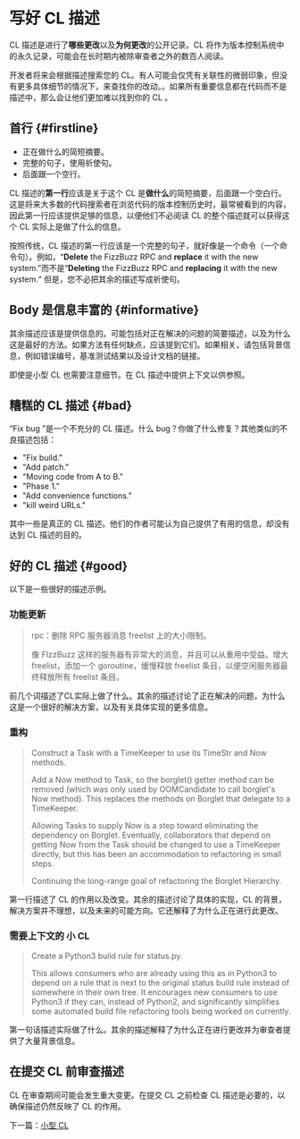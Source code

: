 # 写好 CL 描述

CL 描述是进行了**哪些更改**以及**为何更改**的公开记录。CL 将作为版本控制系统中的永久记录，可能会在长时期内被除审查者之外的数百人阅读。

开发者将来会根据描述搜索您的 CL。有人可能会仅凭有关联性的微弱印象，但没有更多具体细节的情况下，来查找你的改动。。如果所有重要信息都在代码而不是描述中，那么会让他们更加难以找到你的 CL 。

## 首行 {#firstline}

* 正在做什么的简短摘要。
* 完整的句子，使用祈使句。
* 后面跟一个空行。

CL 描述的**第一行**应该是关于这个 CL 是**做什么**的简短摘要，后面跟一个空白行。这是将来大多数的代码搜索者在浏览代码的版本控制历史时，最常被看到的内容，因此第一行应该提供足够的信息，以便他们不必阅读 CL 的整个描述就可以获得这个 CL 实际上是做了什么的信息。

按照传统，CL 描述的第一行应该是一个完整的句子，就好像是一个命令（一个命令句）。例如，“**Delete** the FizzBuzz RPC and **replace** it with the new system.”而不是“**Deleting** the FizzBuzz RPC and **replacing** it with the new system.“ 但是，您不必把其余的描述写成祈使句。

## Body 是信息丰富的 {#informative}

其余描述应该是提供信息的。可能包括对正在解决的问题的简要描述，以及为什么这是最好的方法。如果方法有任何缺点，应该提到它们。如果相关，请包括背景信息，例如错误编号，基准测试结果以及设计文档的链接。

即使是小型 CL 也需要注意细节。在 CL 描述中提供上下文以供参照。

## 糟糕的 CL 描述 {#bad}

“Fix bug ”是一个不充分的 CL 描述。什么 bug？你做了什么修复？其他类似的不良描述包括：

- "Fix build."
- "Add patch."
- "Moving code from A to B."
- "Phase 1."
- "Add convenience functions."
- "kill weird URLs."

其中一些是真正的 CL 描述。他们的作者可能认为自己提供了有用的信息，却没有达到 CL 描述的目的。

## 好的 CL 描述 {#good}

以下是一些很好的描述示例。

### 功能更新

> rpc：删除 RPC 服务器消息 freelist 上的大小限制。
>
> 像 FIzzBuzz 这样的服务器有非常大的消息，并且可以从重用中受益。增大 freelist，添加一个 goroutine，缓慢释放 freelist 条目，以便空闲服务器最终释放所有 freelist 条目。

前几个词描述了CL实际上做了什么。其余的描述讨论了正在解决的问题，为什么这是一个很好的解决方案，以及有关具体实现的更多信息。

### 重构

> Construct a Task with a TimeKeeper to use its TimeStr and Now methods.
>
> Add a Now method to Task, so the borglet() getter method can be removed (which was only used by OOMCandidate to call borglet's Now method). This replaces the methods on Borglet that delegate to a TimeKeeper.
> 
> Allowing Tasks to supply Now is a step toward eliminating the dependency on Borglet. Eventually, collaborators that depend on getting Now from the Task should be changed to use a TimeKeeper directly, but this has been an accommodation to refactoring in small steps.
>
> Continuing the long-range goal of refactoring the Borglet Hierarchy.

第一行描述了 CL 的作用以及改变。其余的描述讨论了具体的实现，CL 的背景，解决方案并不理想，以及未来的可能方向。它还解释了为什么正在进行此更改。

### 需要上下文的 小 CL

> Create a Python3 build rule for status.py.
>
> This allows consumers who are already using this as in Python3 to depend on a rule that is next to the original status build rule instead of somewhere in their own tree. It encourages new consumers to use Python3 if they can, instead of Python2, and significantly simplifies some automated build file refactoring tools being worked on currently.

第一句话描述实际做了什么。其余的描述解释了为什么正在进行更改并为审查者提供了大量背景信息。

## 在提交 CL 前审查描述

CL 在审查期间可能会发生重大变更。在提交 CL 之前检查 CL 描述是必要的，以确保描述仍然反映了 CL 的作用。

下一篇：[小型 CL](small-cls.md)

